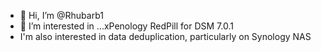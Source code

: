 - 👋 Hi, I’m @Rhubarb1
- 👀 I’m interested in ...xPenology RedPill for DSM 7.0.1
- I'm also interested in data deduplication, particularly on Synology NAS

<!---
Rhubarb1/Rhubarb1 is a ✨ special ✨ repository because its `README.md` (this file) appears on your GitHub profile.
You can click the Preview link to take a look at your changes.
--->
